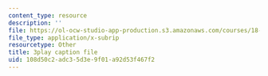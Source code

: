 ```yaml
---
content_type: resource
description: ''
file: https://ol-ocw-studio-app-production.s3.amazonaws.com/courses/18-03sc-differential-equations-fall-2011/108d50c2adc35d3e9f01a92d53f467f2_elMskF8Uzmg.vtt
file_type: application/x-subrip
resourcetype: Other
title: 3play caption file
uid: 108d50c2-adc3-5d3e-9f01-a92d53f467f2
---
```

